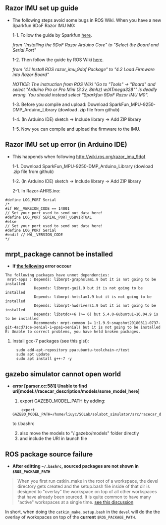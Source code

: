 ## Razor IMU set up guide
- The following steps avoid some bugs in ROS Wiki. When you have a new Sparkfun 9DoF Razor IMU M0:

  1-1. Follow the guide by Sparkfun [here](https://learn.sparkfun.com/tutorials/9dof-razor-imu-m0-hookup-guide).
  
  *from "Installing the 9DoF Razor Arduino Core" to "Select the Board and Serial Port"*
  
  1-2. Then follow the guide by ROS Wiki [here](http://wiki.ros.org/razor_imu_9dof).
  
  *from "4.1 Install ROS razor_imu_9dof Package" to "4.2 Load Firmware into Razor Board"*
  
  *NOTICE: The instruction from ROS Wiki "Go to "Tools" → "Board" and select "Arduino Pro or Pro Mini (3.3v, 8mhz) w/ATmega328"" is deadly wrong. You should instead select "Sparkfun 9DoF Razor IMU M0".*
  
  1-3. Before you compile and upload: Download SparkFun_MPU-9250-DMP_Arduino_Library (dowload .zip file from github)
  
  1-4. (In Arduino IDE) sketch -> Include library -> Add ZIP library
  
  1-5. Now you can compile and upload the firmware to the IMU.
  
  

## Razor IMU set up error (in Arduino IDE)
- This happends when following http://wiki.ros.org/razor_imu_9dof

  1-1. Download SparkFun_MPU-9250-DMP_Arduino_Library (dowload .zip file from github)
  
  1-2. (In Arduino IDE) sketch -> Include library -> Add ZIP library

  2-1. In Razor-AHRS.ino:
```
#define LOG_PORT Serial
/*
#if HW__VERSION_CODE == 14001
// Set your port used to send out data here!
#define LOG_PORT SERIAL_PORT_USBVIRTUAL
#else
// Set your port used to send out data here!
#define LOG_PORT Serial
#endif // HW__VERSION_CODE
*/
```

## mrpt_package cannot be installed

- **If [the fellowing](https://github.com/MRPT/mrpt/issues/682) error occour**
```
The following packages have unmet dependencies:
 mrpt-apps : Depends: libmrpt-graphslam1.9 but it is not going to be installed
             Depends: libmrpt-gui1.9 but it is not going to be installed
             Depends: libmrpt-hmtslam1.9 but it is not going to be installed
             Depends: libmrpt-hwdrivers1.9 but it is not going to be installed
             Depends: libstdc++6 (>= 6) but 5.4.0-6ubuntu1~16.04.9 is to be installed
             Recommends: mrpt-common (= 1:1.9.9~snapshot20180311-0737-git-4acd71ce-xenial-1~ppa1~xenial) but it is not going to be installed
E: Unable to correct problems, you have held broken packages.
```
  
  1. Install gcc-7 packages (see this gist):
  ```
       sudo add-apt-repository ppa:ubuntu-toolchain-r/test
       sudo apt update
       sudo apt install g++-7 -y
  ```
## **gazebo simulator** cannot open world

- **error [parser.cc:581] Unable to find uri[model://racecar_description/models/some_model_here]**
  
  1. export GAZEBO_MODEL_PATH by adding:
  ```
      export GAZEBO_MODEL_PATH=/home/liuyc/SOLab/solabot_simulator/src/racecar_description/models:$GAZEBO_MODEL_PATH
  ```  
     to /.bashrc  
     
  2. also move the models to "/.gazebo/models" folder directly   
  3. and include the URI in launch file

## ROS package source failure

- **After editting `~/.bashrc`, sourced packages are not shown in `$ROS_PACKAGE_PATH`**

> When you first run catkin_make in the root of a workspace, the devel directory gets created and the setup.bash file inside of that dir is designed to "overlay" the workspace on top of all other workspaces that have already been sourced. It is quite common to have many "active" workspaces at a single time. [see this discussion](https://answers.ros.org/question/205976/sourcing-from-multiple-workspaces/)
    
   In short, when doing the `catkin_make`, `setup.bash` in the `devel` will do the the overlay of workspaces on top of the **current** `$ROS_PACKAGE_PATH`. 
